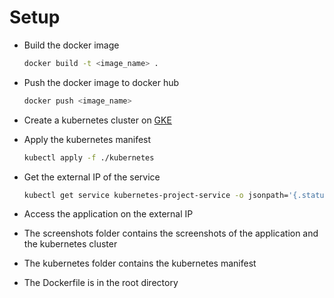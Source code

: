 # Setup

- Build the docker image
  ```bash
  docker build -t <image_name> .
  ```

- Push the docker image to docker hub
  ```bash
  docker push <image_name>
  ```

- Create a kubernetes cluster on [GKE](https://cloud.google.com/kubernetes-engine/)

- Apply the kubernetes manifest
  ```bash
  kubectl apply -f ./kubernetes
  ```

- Get the external IP of the service
  ```bash
  kubectl get service kubernetes-project-service -o jsonpath='{.status.loadBalancer.ingress[0].ip}'
  ```

- Access the application on the external IP

- The screenshots folder contains the screenshots of the application and the kubernetes cluster

- The kubernetes folder contains the kubernetes manifest

- The Dockerfile is in the root directory